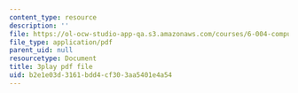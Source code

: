 ```yaml
---
content_type: resource
description: ''
file: https://ol-ocw-studio-app-qa.s3.amazonaws.com/courses/6-004-computation-structures-spring-2017/b2e1e03d3161bdd4cf303aa5401e4a54_ydboHy_yNts.pdf
file_type: application/pdf
parent_uid: null
resourcetype: Document
title: 3play pdf file
uid: b2e1e03d-3161-bdd4-cf30-3aa5401e4a54
---
```

